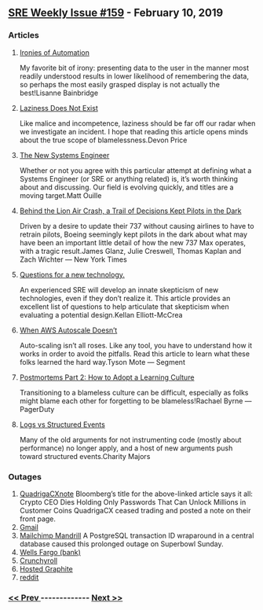 ## [SRE Weekly Issue #159](https://sreweekly.com/sre-weekly-issue-159/) - February 10, 2019
### Articles

1. [Ironies of Automation](https://www.ise.ncsu.edu/wp-content/uploads/2017/02/Bainbridge_1983_Automatica.pdf)

    My favorite bit of irony: presenting data to the user in the manner most readily understood results in lower likelihood of remembering the data, so perhaps the most easily grasped display is not actually the best!Lisanne Bainbridge
1. [Laziness Does Not Exist](https://medium.com/@devonprice/laziness-does-not-exist-3af27e312d01)

    Like malice and incompetence, laziness should be far off our radar when we investigate an incident. I hope that reading this article opens minds about the true scope of blamelessness.Devon Price
1. [The New Systems Engineer](https://mattouille.com/articles/2019-01/the-new-systems-engineer/)

    Whether or not you agree with this particular attempt at defining what a Systems Engineer (or SRE or anything related) is, it’s worth thinking about and discussing. Our field is evolving quickly, and titles are a moving target.Matt Ouille
1. [Behind the Lion Air Crash, a Trail of Decisions Kept Pilots in the Dark](https://www.nytimes.com/2019/02/03/world/asia/lion-air-plane-crash-pilots.html)

    Driven by a desire to update their 737 without causing airlines to have to retrain pilots, Boeing seemingly kept pilots in the dark about what may have been an important little detail of how the new 737 Max operates, with a tragic result.James Glanz, Julie Creswell, Thomas Kaplan and Zach Wichter — New York Times
1. [Questions for a new technology.](https://kellanem.com/notes/new-tech)

    An experienced SRE will develop an innate skepticism of new technologies, even if they don’t realize it. This article provides an excellent list of questions to help articulate that skepticism when evaluating a potential design.Kellan Elliott-McCrea
1. [When AWS Autoscale Doesn’t](https://segment.com/blog/when-aws-autoscale-doesn-t/)

    Auto-scaling isn’t all roses. Like any tool, you have to understand how it works in order to avoid the pitfalls. Read this article to learn what these folks learned the hard way.Tyson Mote — Segment
1. [Postmortems Part 2: How to Adopt a Learning Culture](https://www.pagerduty.com/blog/postmortems-cultural-change/)

    Transitioning to a blameless culture can be difficult, especially as folks might blame each other for forgetting to be blameless!Rachael Byrne — PagerDuty
1. [Logs vs Structured Events](https://charity.wtf/2019/02/05/logs-vs-structured-events/)

    Many of the old arguments for not instrumenting code (mostly about performance) no longer apply, and a host of new arguments push toward structured events.Charity Majors
### Outages

1. [QuadrigaCXnote](https://www.bloomberg.com/news/articles/2019-02-04/crypto-exchange-founder-dies-leaves-behind-200-million-problem?fbclid=IwAR1-vukflPz-dQjxU55vpCFBzjQw_j3AWtqqnk8WdMOOWZO4i50TXV68uSA)
    Bloomberg’s title for the above-linked article says it all:
Crypto CEO Dies Holding Only Passwords That Can Unlock Millions in Customer Coins
QuadrigaCX ceased trading and posted a note on their front page.
1. [Gmail](https://www.google.com/appsstatus#hl=en&v=issue&sid=1&iid=366f3a7bd51af8441fd97852989b300f)
1. [Mailchimp Mandrill](https://twitter.com/mandrillapp/status/1092824328255741952)
    A PostgreSQL transaction ID wraparound in a central database caused this prolonged outage on Superbowl Sunday.
1. [Wells Fargo (bank)](https://www.americanbanker.com/news/flaws-in-testing-may-be-real-source-of-wells-fargos-tech-failure)
1. [Crunchyroll](https://www.express.co.uk/entertainment/gaming/1083511/Crunchyroll-down-Server-status-latest-anime-service-error)
1. [Hosted Graphite](https://status.hostedgraphite.com/incidents/zvkxt1vct10g)
1. [reddit](https://reddit.statuspage.io/incidents/fn9mlv6knwgw)

### [ << Prev ](sreweekly-158.md) ------------- [ Next >> ](sreweekly-160.md)